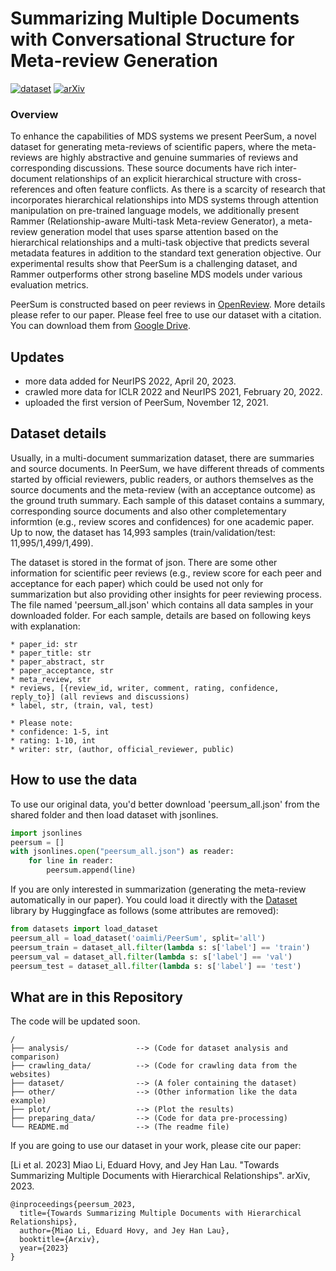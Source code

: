 # Summarizing Multiple Documents with Conversational Structure for Meta-review Generation
[![dataset](https://img.shields.io/badge/dataset-%20PeerSum-orange)](https://drive.google.com/drive/folders/1SGYvxY1vOZF2MpDn3B-apdWHCIfpN2uB?usp=sharing) [![arXiv](https://img.shields.io/badge/arxiv-2305.01498-lightgrey)](https://arxiv.org/abs/2305.01498)

### Overview
To enhance the capabilities of MDS systems we present PeerSum, a novel dataset for generating meta-reviews of scientific papers, where the meta-reviews are highly abstractive and genuine summaries of reviews and corresponding discussions. These source documents have rich inter-document relationships of an explicit hierarchical structure with cross-references and often feature conflicts. As there is a scarcity of research that incorporates hierarchical relationships into MDS systems through attention manipulation on pre-trained language models, we additionally present Rammer (Relationship-aware Multi-task Meta-review Generator), a meta-review generation model that uses sparse attention based on the hierarchical relationships and a multi-task objective that predicts several metadata features in addition to the standard text generation objective. Our experimental results show that PeerSum is a challenging dataset, and Rammer outperforms other strong baseline MDS models under various evaluation metrics. 

PeerSum is constructed based on peer reviews in [OpenReview](https://openreview.net/). More details please refer to our paper. Please feel free to use our dataset with a citation. You can download them from [Google Drive](https://drive.google.com/drive/folders/1SGYvxY1vOZF2MpDn3B-apdWHCIfpN2uB?usp=sharing).

## Updates
* more data added for NeurIPS 2022, April 20, 2023. 
* crawled more data for ICLR 2022 and NeurIPS 2021, February 20, 2022. 
* uploaded the first version of PeerSum, November 12, 2021.

## Dataset details
Usually, in a multi-document summarization dataset, there are summaries and source documents. In PeerSum, we have different threads of comments started by official reviewers, public readers, or authors themselves as the source documents and the meta-review (with an acceptance outcome) as the ground truth summary. Each sample of this dataset contains a summary, corresponding source documents and also other completementary informtion (e.g., review scores and confidences) for one academic paper. Up to now, the dataset has 14,993 samples (train/validation/test: 11,995/1,499/1,499).

The dataset is stored in the format of json. There are some other information for scientific peer reviews (e.g., review score for each peer and acceptance for each paper) which could be used not only for summarization but also providing other insights for peer reviewing process. The file named 'peersum_all.json' which contains all data samples in your downloaded folder. For each sample, details are based on following keys with explanation:
```
* paper_id: str
* paper_title: str
* paper_abstract, str
* paper_acceptance, str
* meta_review, str
* reviews, [{review_id, writer, comment, rating, confidence, reply_to}] (all reviews and discussions)
* label, str, (train, val, test)

* Please note:
* confidence: 1-5, int
* rating: 1-10, int
* writer: str, (author, official_reviewer, public)
```


## How to use the data
To use our original data, you'd better download 'peersum_all.json' from the shared folder and then load dataset with jsonlines.
```python
import jsonlines
peersum = []
with jsonlines.open("peersum_all.json") as reader:
    for line in reader:
        peersum.append(line)
```

If you are only interested in summarization (generating the meta-review automatically in our paper). You could load it directly with the [Dataset](https://huggingface.co/datasets/oaimli/PeerSum) library by Huggingface as follows (some attributes are removed):
```python
from datasets import load_dataset
peersum_all = load_dataset('oaimli/PeerSum', split='all')
peersum_train = dataset_all.filter(lambda s: s['label'] == 'train')
peersum_val = dataset_all.filter(lambda s: s['label'] == 'val')
peersum_test = dataset_all.filter(lambda s: s['label'] == 'test')
```


## What are in this Repository
The code will be updated soon.
```
/
├── analysis/               --> (Code for dataset analysis and comparison)
├── crawling_data/          --> (Code for crawling data from the websites)
├── dataset/                --> (A foler containing the dataset)
├── other/                  --> (Other information like the data example)
├── plot/                   --> (Plot the results)
├── preparing_data/         --> (Code for data pre-processing)   
└── README.md               --> (The readme file)
```

If you are going to use our dataset in your work, please cite our paper:

[Li et al. 2023] Miao Li, Eduard Hovy, and Jey Han Lau. "Towards Summarizing Multiple Documents with Hierarchical Relationships". arXiv, 2023.
```
@inproceedings{peersum_2023,
  title={Towards Summarizing Multiple Documents with Hierarchical Relationships},
  author={Miao Li, Eduard Hovy, and Jey Han Lau},
  booktitle={Arxiv},
  year={2023}
}
```



